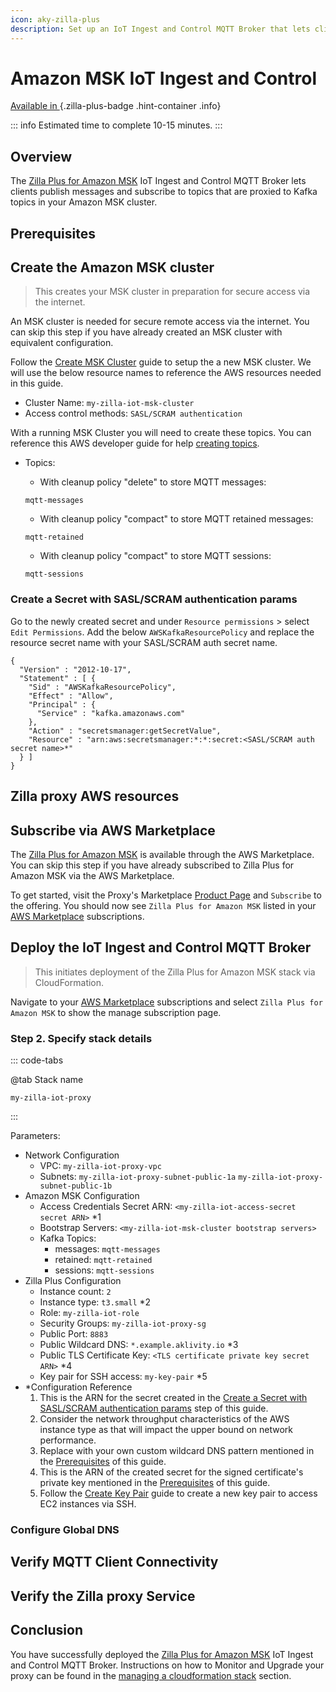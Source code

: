 ```yaml
---
icon: aky-zilla-plus
description: Set up an IoT Ingest and Control MQTT Broker that lets clients publish messages and subscribe to topics proxied to Kafka topics in your Amazon MSK cluster.
---
```


# Amazon MSK IoT Ingest and Control

[Available in <ZillaPlus/>](https://www.aklivity.io/products/zilla-plus)
{.zilla-plus-badge .hint-container .info}

::: info Estimated time to complete 10-15 minutes.
:::

## Overview

The [Zilla Plus for Amazon MSK](https://aws.amazon.com/marketplace/pp/prodview-jshnzslazfm44) IoT Ingest and Control MQTT Broker lets clients publish messages and subscribe to topics that are proxied to Kafka topics in your Amazon MSK cluster.

## Prerequisites

<!-- @include: @partials/iot-ingest-control/prerequisites.md  -->

## Create the Amazon MSK cluster

> This creates your MSK cluster in preparation for secure access via the internet.

An MSK cluster is needed for secure remote access via the internet. You can skip this step if you have already created an MSK cluster with equivalent configuration.

Follow the [Create MSK Cluster](../aws-services/create-msk-cluster.md) guide to setup the a new MSK cluster. We will use the below resource names to reference the AWS resources needed in this guide.

- Cluster Name: `my-zilla-iot-msk-cluster`
- Access control methods: `SASL/SCRAM authentication`

With a running MSK Cluster you will need to create these topics. You can reference this AWS developer guide for help [creating topics](https://docs.aws.amazon.com/msk/latest/developerguide/create-topic.html).

- Topics:

  - With cleanup policy "delete" to store MQTT messages:

  ```text:no-line-numbers
  mqtt-messages
  ```

  - With cleanup policy "compact" to store MQTT retained messages:

  ```text:no-line-numbers
  mqtt-retained
  ```

  - With cleanup policy "compact" to store MQTT sessions:

  ```text:no-line-numbers
  mqtt-sessions
  ```

### Create a Secret with SASL/SCRAM authentication params

<!-- @include: @partials/zilla-plus-proxy/msk-access-secret.md  -->

Go to the newly created secret and under `Resource permissions` > select `Edit Permissions`. Add the below `AWSKafkaResourcePolicy` and replace the resource secret name with your SASL/SCRAM auth secret name.

```json:no-line-numbers
{
  "Version" : "2012-10-17",
  "Statement" : [ {
    "Sid" : "AWSKafkaResourcePolicy",
    "Effect" : "Allow",
    "Principal" : {
      "Service" : "kafka.amazonaws.com"
    },
    "Action" : "secretsmanager:getSecretValue",
    "Resource" : "arn:aws:secretsmanager:*:*:secret:<SASL/SCRAM auth secret name>*"
  } ]
}
```

## Zilla proxy AWS resources

<!-- @include: @partials/iot-ingest-control/aws-resources.md  -->

## Subscribe via AWS Marketplace

The [Zilla Plus for Amazon MSK](https://aws.amazon.com/marketplace/pp/prodview-sj4kquyndubiu) is available through the AWS Marketplace. You can skip this step if you have already subscribed to Zilla Plus for Amazon MSK via the AWS Marketplace.

To get started, visit the Proxy's Marketplace [Product Page](https://aws.amazon.com/marketplace/pp/prodview-sj4kquyndubiu) and `Subscribe` to the offering. You should now see `Zilla Plus for Amazon MSK` listed in your [AWS Marketplace](https://console.aws.amazon.com/marketplace) subscriptions.

## Deploy the IoT Ingest and Control MQTT Broker

> This initiates deployment of the Zilla Plus for Amazon MSK stack via CloudFormation.

Navigate to your [AWS Marketplace](https://console.aws.amazon.com/marketplace) subscriptions and select `Zilla Plus for Amazon MSK` to show the manage subscription page.

<!-- @include: @partials/iot-ingest-control/cf-stack/s1-launch.md  -->

### Step 2. Specify stack details

::: code-tabs

@tab Stack name

```text:no-line-numbers
my-zilla-iot-proxy
```

:::

Parameters:

- Network Configuration
  - VPC: `my-zilla-iot-proxy-vpc`
  - Subnets: `my-zilla-iot-proxy-subnet-public-1a` `my-zilla-iot-proxy-subnet-public-1b`
- Amazon MSK Configuration
  - Access Credentials Secret ARN: `<my-zilla-iot-access-secret secret ARN>` \*1
  - Bootstrap Servers: `<my-zilla-iot-msk-cluster bootstrap servers>`
  - Kafka Topics:
    - messages: `mqtt-messages`
    - retained: `mqtt-retained`
    - sessions: `mqtt-sessions`
- Zilla Plus Configuration
  - Instance count: `2`
  - Instance type: `t3.small` \*2
  - Role: `my-zilla-iot-role`
  - Security Groups: `my-zilla-iot-proxy-sg`
  - Public Port: `8883`
  - Public Wildcard DNS: `*.example.aklivity.io` \*3
  - Public TLS Certificate Key: `<TLS certificate private key secret ARN>` \*4
  - Key pair for SSH access: `my-key-pair` \*5
- \*Configuration Reference
  1. This is the ARN for the secret created in the [Create a Secret with SASL/SCRAM authentication params](#create-a-secret-with-sasl-scram-authentication-params) step of this guide.
  2. Consider the network throughput characteristics of the AWS instance type as that will impact the upper bound on network performance.
  3. Replace with your own custom wildcard DNS pattern mentioned in the [Prerequisites](#prerequisites) of this guide.
  4. This is the ARN of the created secret for the signed certificate's private key mentioned in the [Prerequisites](#prerequisites) of this guide.
  5. Follow the [Create Key Pair](../../how-tos/aws-services/create-key-pair.md) guide to create a new key pair to access EC2 instances via SSH.

<!-- @include: @partials/iot-ingest-control/cf-stack/s3-create.md  -->

### Configure Global DNS

<!-- @include: @partials/iot-ingest-control/configure-global-dns.md  -->

## Verify MQTT Client Connectivity

<!-- @include: @partials/iot-ingest-control/verify-mqtt-client-connectivity.md  -->

## Verify the Zilla proxy Service

<!-- @include: @partials/zilla-plus-proxy/verify-zilla-plus-proxy-service.md  -->

## Conclusion

You have successfully deployed the [Zilla Plus for Amazon MSK](https://aws.amazon.com/marketplace/pp/prodview-sj4kquyndubiu) IoT Ingest and Control MQTT Broker. Instructions on how to Monitor and Upgrade your <ZillaPlus/> proxy can be found in the [managing a cloudformation stack](../aws-services/manage-cloudformation-stack.md) section.
